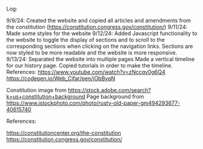 Log:

9/9/24: Created the website and copied all articles and amendments from the constitution (https://constitution.congress.gov/constitution/)
9/11/24: Made some styles for the website
9/12/24: Added Javascript functionality to the website to toggle the display of sections and to scroll to the corresponding sections when clicking on the navigation links. 
Sections are now styled to be more readable and the website is more responsive.
9/13/24: Separated the website into multiple pages
Made a vertical timeline for our history page. Copied tutorials in order to make the timeline.
References:
https://www.youtube.com/watch?v=zNccqv0g6Q4
https://codepen.io/Web_Cifar/pen/jObBvqN


Constitution image from https://stock.adobe.com/search?k=us+constitution+background
Page background from https://www.istockphoto.com/photo/rusty-old-paper-gm494293677-40615740

References: 

https://constitutioncenter.org/the-constitution
https://constitution.congress.gov/constitution/
